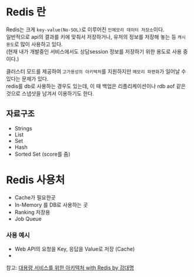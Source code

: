 # Redis 란 

Redis는 크게 `key-value(No-SOL)`로 이루어진 `인메모리 데이터 저장소`이다.    
일반적으로 api의 결과를 키에 맞춰서 저장하거나, 유저의 정보를 저장해 놓는 등 `캐시 용도`로 많이 사용하고 있다.    
(현재 내가 개발중인 서비스에서도 상담session 정보를 저장하기 위한 용도로 사용 중이다.)    
   
클러스터 모드를 제공하여 `고가용성의 아키텍처`를 지원하지만 `메모리 파편화`가 일어날 수 있다는 문제가 있다.    
redis를 db로 사용하는 경우도 있는데, 이 때 백업은 리플리케이션이나 rdb aof 같은 것으로 스냅샷을 남겨서 이용하기도 한다. 


## 자료구조 

* Strings
* List
* Set
* Hash
* Sorted Set  (score를 줌)


# Redis 사용처

* Cache가 필요한곳
* In-Memory 를 DB로 사용하는 곳
* Ranking 저장용
* Job Queue

### 사용 예시

* Web API의 요청을 Key, 응답을 Value로 저장 (Cache)
* 





참고:
[대용량 서비스를 위한 아키텍처 with Redis by 강대명](https://fastcampus.app/courses/205143/clips/393035?organizationProductId=15883&hasCodeEditor=false)
